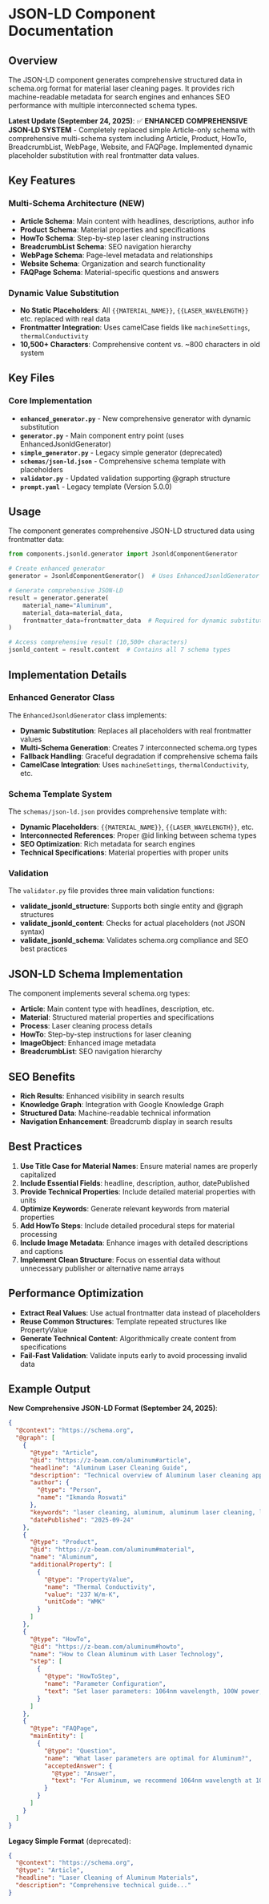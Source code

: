 # JSON-LD Component Documentation

## Overview
The JSON-LD component generates comprehensive structured data in schema.org format for material laser cleaning pages. It provides rich machine-readable metadata for search engines and enhances SEO performance with multiple interconnected schema types.

**Latest Update (September 24, 2025)**: ✅ **ENHANCED COMPREHENSIVE JSON-LD SYSTEM** - Completely replaced simple Article-only schema with comprehensive multi-schema system including Article, Product, HowTo, BreadcrumbList, WebPage, Website, and FAQPage. Implemented dynamic placeholder substitution with real frontmatter data values.

## Key Features

### Multi-Schema Architecture (NEW)
- **Article Schema**: Main content with headlines, descriptions, author info
- **Product Schema**: Material properties and specifications
- **HowTo Schema**: Step-by-step laser cleaning instructions  
- **BreadcrumbList Schema**: SEO navigation hierarchy
- **WebPage Schema**: Page-level metadata and relationships
- **Website Schema**: Organization and search functionality
- **FAQPage Schema**: Material-specific questions and answers

### Dynamic Value Substitution
- **No Static Placeholders**: All `{{MATERIAL_NAME}}`, `{{LASER_WAVELENGTH}}` etc. replaced with real data
- **Frontmatter Integration**: Uses camelCase fields like `machineSettings`, `thermalConductivity`
- **10,500+ Characters**: Comprehensive content vs. ~800 characters in old system

## Key Files

### Core Implementation
- **`enhanced_generator.py`** - New comprehensive generator with dynamic substitution
- **`generator.py`** - Main component entry point (uses EnhancedJsonldGenerator)
- **`simple_generator.py`** - Legacy simple generator (deprecated)
- **`schemas/json-ld.json`** - Comprehensive schema template with placeholders
- **`validator.py`** - Updated validation supporting @graph structure
- **`prompt.yaml`** - Legacy template (Version 5.0.0)

## Usage

The component generates comprehensive JSON-LD structured data using frontmatter data:

```python
from components.jsonld.generator import JsonldComponentGenerator

# Create enhanced generator
generator = JsonldComponentGenerator()  # Uses EnhancedJsonldGenerator

# Generate comprehensive JSON-LD
result = generator.generate(
    material_name="Aluminum",
    material_data=material_data,
    frontmatter_data=frontmatter_data  # Required for dynamic substitution
)

# Access comprehensive result (10,500+ characters)
jsonld_content = result.content  # Contains all 7 schema types
```

## Implementation Details

### Enhanced Generator Class
The `EnhancedJsonldGenerator` class implements:

- **Dynamic Substitution**: Replaces all placeholders with real frontmatter values
- **Multi-Schema Generation**: Creates 7 interconnected schema.org types
- **Fallback Handling**: Graceful degradation if comprehensive schema fails
- **CamelCase Integration**: Uses `machineSettings`, `thermalConductivity`, etc.

### Schema Template System
The `schemas/json-ld.json` provides comprehensive template with:
- **Dynamic Placeholders**: `{{MATERIAL_NAME}}`, `{{LASER_WAVELENGTH}}`, etc.
- **Interconnected References**: Proper @id linking between schema types
- **SEO Optimization**: Rich metadata for search engines
- **Technical Specifications**: Material properties with proper units

### Validation
The `validator.py` file provides three main validation functions:
- **validate_jsonld_structure**: Supports both single entity and @graph structures
- **validate_jsonld_content**: Checks for actual placeholders (not JSON syntax)
- **validate_jsonld_schema**: Validates schema.org compliance and SEO best practices

## JSON-LD Schema Implementation

The component implements several schema.org types:
- **Article**: Main content type with headlines, description, etc.
- **Material**: Structured material properties and specifications
- **Process**: Laser cleaning process details
- **HowTo**: Step-by-step instructions for laser cleaning
- **ImageObject**: Enhanced image metadata
- **BreadcrumbList**: SEO navigation hierarchy

## SEO Benefits

- **Rich Results**: Enhanced visibility in search results
- **Knowledge Graph**: Integration with Google Knowledge Graph
- **Structured Data**: Machine-readable technical information
- **Navigation Enhancement**: Breadcrumb display in search results

## Best Practices

1. **Use Title Case for Material Names**: Ensure material names are properly capitalized
2. **Include Essential Fields**: headline, description, author, datePublished
3. **Provide Technical Properties**: Include detailed material properties with units
4. **Optimize Keywords**: Generate relevant keywords from material properties
5. **Add HowTo Steps**: Include detailed procedural steps for material processing
6. **Include Image Metadata**: Enhance images with detailed descriptions and captions
7. **Implement Clean Structure**: Focus on essential data without unnecessary publisher or alternative name arrays

## Performance Optimization

- **Extract Real Values**: Use actual frontmatter data instead of placeholders
- **Reuse Common Structures**: Template repeated structures like PropertyValue
- **Generate Technical Content**: Algorithmically create content from specifications
- **Fail-Fast Validation**: Validate inputs early to avoid processing invalid data

## Example Output

**New Comprehensive JSON-LD Format (September 24, 2025)**:
```json
{
  "@context": "https://schema.org",
  "@graph": [
    {
      "@type": "Article",
      "@id": "https://z-beam.com/aluminum#article",
      "headline": "Aluminum Laser Cleaning Guide",
      "description": "Technical overview of Aluminum laser cleaning applications and parameters",
      "author": {
        "@type": "Person",
        "name": "Ikmanda Roswati"
      },
      "keywords": "laser cleaning, aluminum, aluminum laser cleaning, laser ablation...",
      "datePublished": "2025-09-24"
    },
    {
      "@type": "Product", 
      "@id": "https://z-beam.com/aluminum#material",
      "name": "Aluminum",
      "additionalProperty": [
        {
          "@type": "PropertyValue",
          "name": "Thermal Conductivity",
          "value": "237 W/m·K",
          "unitCode": "WMK"
        }
      ]
    },
    {
      "@type": "HowTo",
      "@id": "https://z-beam.com/aluminum#howto", 
      "name": "How to Clean Aluminum with Laser Technology",
      "step": [
        {
          "@type": "HowToStep",
          "name": "Parameter Configuration",
          "text": "Set laser parameters: 1064nm wavelength, 100W power, optimized for Aluminum"
        }
      ]
    },
    {
      "@type": "FAQPage",
      "mainEntity": [
        {
          "@type": "Question",
          "name": "What laser parameters are optimal for Aluminum?",
          "acceptedAnswer": {
            "@type": "Answer",
            "text": "For Aluminum, we recommend 1064nm wavelength at 100W power..."
          }
        }
      ]
    }
  ]
}
```

**Legacy Simple Format** (deprecated):
```json
{
  "@context": "https://schema.org",
  "@type": "Article",
  "headline": "Laser Cleaning of Aluminum Materials",
  "description": "Comprehensive technical guide..."
}
```
